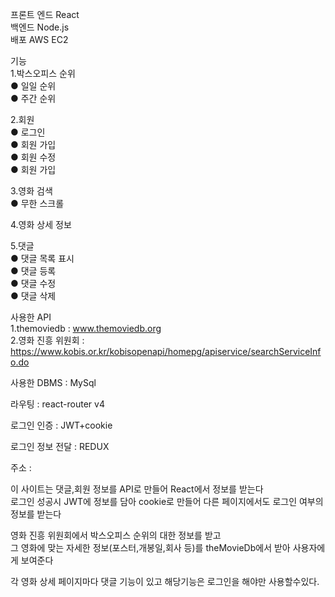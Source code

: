 프론트 엔드 React<br/>
백엔드 Node.js<br/>
배포 AWS EC2<br/>

기능<br/>
  1.박스오피스 순위<br/>
    ● 일일 순위<br/>
    ● 주간 순위<br/>
    
  2.회원<br/>
    ● 로그인<br/>
    ● 회원 가입<br/>
    ● 회원 수정<br/>
    ● 회원 가입<br/>
    
  3.영화 검색<br/>
    ● 무한 스크롤<br/>
  
  4.영화 상세 정보<br/>
  
  5.댓글<br/>
    ● 댓글 목록 표시<br/>
    ● 댓글 등록<br/>
    ● 댓글 수정<br/>
    ● 댓글 삭제<br/>

사용한 API<br/>
  1.themoviedb : www.themoviedb.org<br/>
  2.영화 진흥 위원회 : https://www.kobis.or.kr/kobisopenapi/homepg/apiservice/searchServiceInfo.do<br/>
  
사용한 DBMS : MySql<br/>

라우팅 : react-router v4<br/>

로그인 인증 : JWT+cookie<br/>

로그인 정보 전달 : REDUX<br/>

주소 : <br/>

이 사이트는 댓글,회원 정보를 API로 만들어 React에서 정보를 받는다<br/>
로그인 성공시 JWT에 정보를 담아 cookie로 만들어 다른 페이지에서도 로그인 여부의 정보를 받는다<br/>

영화 진흥 위원회에서 박스오피스 순위의 대한 정보를 받고<br/>
그 영화에 맞는 자세한 정보(포스터,개봉일,회사 등)를 theMovieDb에서 받아 사용자에게 보여준다<br/>

각 영화 상세 페이지마다 댓글 기능이 있고 해당기능은 로그인을 해야만 사용할수있다.<br/>
